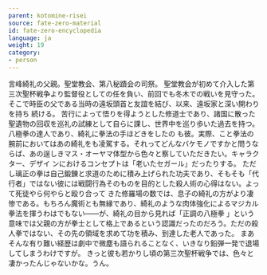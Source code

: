 ```yaml
---
parent: kotomine-risei
source: fate-zero-material
id: fate-zero-encyclopedia
language: ja
weight: 19
category:
- person
---
```


言峰綺礼の父親。聖堂教会、第八秘蹟会の司祭。
聖堂教会が初めて介入した第三次聖杯戦争より監督役としての任を負い、前回でも冬木での戦いを見守った。そこで時臣の父である当時の遠坂頭首と友誼を結び、以来、遠坂家と深い開わりを持ち
続ける。
苦行によって悟りを得ようとした修道士であり、諸国に散った聖遺物の回収を巡礼の試練として自らに課し、世界中を巡り歩いた過去を持つ。八極拳の達人であり、綺礼に拳法の手ほどきをしたの
も彼。実際、こと拳法の腕前においてはあの綺礼をも凌駕する。それってどんなバケモノですかと問うならば、あの逞しきマス・オーヤマ体型から色々と察していただきたい。キャラクター、デザイ
ンにおけるコンセプトは「老いたセガール」だったりする。
ただし璃正の拳は自己鍛錬と求道のために積み上げられた功夫であり、そもそも「代行者」ではない彼には戦闘行為そのものを目的とした殺人術の心得はない。よって死徒やら何やらと殴り合って
きた修羅場の数では、息子の綺礼の方がより凄惨である。もちろん魔術とも無縁であり、綺礼のような肉体強化によるマジカル拳法を揮うわはでもない――が、綺礼の目から見れば「正調の八極拳
」という意味では父親の方が拳士として格上であるという認識だったのだろう。ただの殺人拳ではない、その先の領域を求めて功を積み、到達した老人であった。
まあそんな有り難い経歴は劇中で微塵も語られることなく、いきなり鉛弾一発で退場してしまうわけですが。
きっと彼も若かりし頃の第三次聖杯戦争では、色々と凄かったんじゃないかな。うん。
